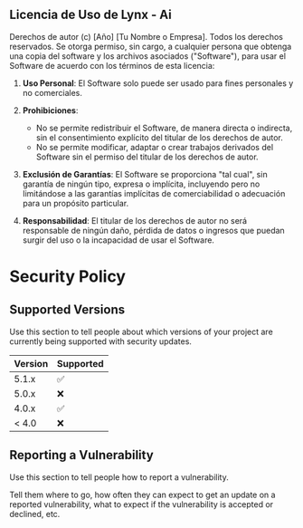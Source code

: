 ## Licencia de Uso de Lynx - Ai

Derechos de autor (c) [Año] [Tu Nombre o Empresa]. Todos los derechos reservados.
Se otorga permiso, sin cargo, a cualquier persona que obtenga una copia del software y los archivos asociados ("Software"), para usar el Software de acuerdo con los términos de esta licencia:

1. **Uso Personal**: El Software solo puede ser usado para fines personales y no comerciales.

2. **Prohibiciones**:
   - No se permite redistribuir el Software, de manera directa o indirecta, sin el consentimiento explícito del titular de los derechos de autor.
   - No se permite modificar, adaptar o crear trabajos derivados del Software sin el permiso del titular de los derechos de autor.

3. **Exclusión de Garantías**: El Software se proporciona "tal cual", sin garantía de ningún tipo, expresa o implícita, incluyendo pero no limitándose a las garantías implícitas de comerciabilidad o adecuación para un propósito particular.

4. **Responsabilidad**: El titular de los derechos de autor no será responsable de ningún daño, pérdida de datos o ingresos que puedan surgir del uso o la incapacidad de usar el Software.

# Security Policy

## Supported Versions

Use this section to tell people about which versions of your project are currently being supported with security updates.

| Version | Supported          |
| ------- | ------------------ |
| 5.1.x   | :white_check_mark: |
| 5.0.x   | :x:                |
| 4.0.x   | :white_check_mark: |
| < 4.0   | :x:                |

## Reporting a Vulnerability

Use this section to tell people how to report a vulnerability.

Tell them where to go, how often they can expect to get an update on a reported vulnerability, what to expect if the vulnerability is accepted or declined, etc.
